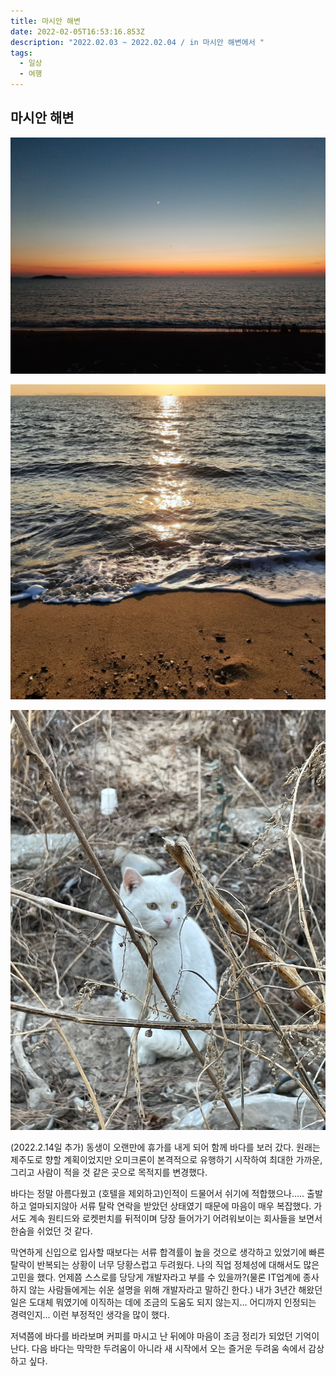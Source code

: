 ```yaml
---
title: 마시안 해변
date: 2022-02-05T16:53:16.853Z
description: "2022.02.03 ~ 2022.02.04 / in 마시안 해변에서 "
tags:
  - 일상
  - 여행
---
```

## 마시안 해변

![석양이 지는 마시안 해변](kakaotalk_20220206_015440955.jpg)



![석양이 지는 마시안 해변](kakaotalk_20220206_015437943.webp)

![마시안 해변의 고양이](kakaotalk_20220206_015438605.jpg)


(2022.2.14일 추가)
동생이 오랜만에 휴가를 내게 되어 함께 바다를 보러 갔다. 원래는 제주도로 향할 계획이었지만 오미크론이 본격적으로 유행하기 시작하여 최대한 가까운, 그리고 사람이 적을 것 같은 곳으로 목적지를 변경했다. 

바다는 정말 아름다웠고 (호텔을 제외하고)인적이 드물어서 쉬기에 적합했으나.....
출발하고 얼마되지않아 서류 탈락 연락을 받았던 상태였기 때문에 마음이 매우 복잡했다. 가서도 계속 원티드와 로켓펀치를 뒤적이며 당장 들어가기 어려워보이는 회사들을 보면서 한숨을 쉬었던 것 같다.

막연하게 신입으로 입사할 때보다는 서류 합격률이 높을 것으로 생각하고 있었기에 빠른 탈락이 반복되는 상황이 너무 당황스럽고 두려웠다. 나의 직업 정체성에 대해서도 많은 고민을 했다. 언제쯤 스스로를 당당게 개발자라고 부를 수 있을까?(물론 IT업계에 종사하지 않는 사람들에게는 쉬운 설명을 위해 개발자라고 말하긴 한다.) 내가 3년간 해왔던 일은 도대체 뭐였기에 이직하는 데에 조금의 도움도 되지 않는지... 어디까지 인정되는 경력인지... 이런 부정적인 생각을 많이 했다.

저녁쯤에 바다를 바라보며 커피를 마시고 난 뒤에야 마음이 조금 정리가 되었던 기억이 난다. 다음 바다는 막막한 두려움이 아니라 새 시작에서 오는 즐거운 두려움 속에서 감상하고 싶다.